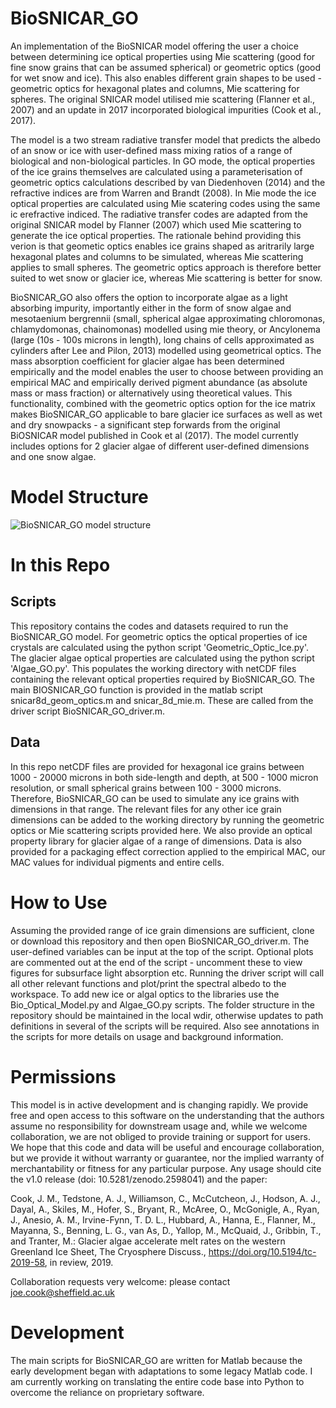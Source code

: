 # BioSNICAR_GO
An implementation of the BioSNICAR model offering the user a choice between determining ice optical properties using Mie scattering (good for fine snow grains that can be assumed spherical) or geometric optics (good for wet snow and ice). This also enables different grain shapes to be used - geometric optics for hexagonal plates and columns, Mie scattering for spheres. The original SNICAR model utilised mie scattering (Flanner et al., 2007) and an update in 2017 incorporated biological impurities (Cook et al., 2017).

The model is a two stream radiative transfer model that predicts the albedo of an snow or ice with user-defined mass mixing ratios of a range of biological and non-biological particles. In GO mode, the optical properties of the ice grains themselves are calculated using a parameterisation of geometric optics calculations described by van Diedenhoven (2014) and the refractive indices are from Warren and Brandt (2008). In Mie mode the ice optical properties are calculated using Mie scatering codes using the same ic erefractive indiced. The radiative transfer codes are adapted from the original SNICAR model by Flanner (2007) which used Mie scattering to generate the ice optical properties. The rationale behind providing this verion is that geometic optics enables ice grains shaped as aritrarily large hexagonal plates and columns to be simulated, whereas Mie scattering applies to small spheres. The geometric optics approach is therefore better suited to wet snow or glacier ice, whereas Mie scattering is better for snow. 

BioSNICAR_GO also offers the option to incorporate algae as a light absorbing impurity, importantly either in the form of snow algae and mesotaenium bergrennii (small, spherical algae approximating chloromonas, chlamydomonas, chainomonas) modelled using mie theory, or Ancylonema (large (10s - 100s microns in length), long chains of cells approximated as cylinders after Lee and Pilon, 2013) modelled using geometrical optics. The mass absorption coefficient for glacier algae has been determined empirically and the model enables the user to choose between providing an empirical MAC and empirically derived pigment abundance (as absolute mass or mass fraction) or alternatively using theoretical values. This functionality, combined with the geometric optics option for the ice matrix makes BioSNICAR_GO applicable to bare glacier ice surfaces as well as wet and dry snowpacks - a significant step forwards from the original BiOSNICAR model published in Cook et al (2017). The model currently includes options for 2 glacier algae of different user-defined dimensions and one snow algae.

# Model Structure
![BioSNICAR_GO model structure](https://github.com/jmcook1186/BioSNICAR_GO/model_structure.jpg "BioSNICAR_GO model structure")

# In this Repo
## Scripts
This repository contains the codes and datasets required to run the BioSNICAR_GO model. For geometric optics the optical properties of ice crystals are calculated using the python script 'Geometric_Optic_Ice.py'. The glacier algae optical properties are calculated using the python script 'Algae_GO.py'. This populates the working directory with netCDF files containing the relevant optical properties required by BioSNICAR_GO. The main BIOSNICAR_GO function is provided in the matlab script snicar8d_geom_optics.m and snicar_8d_mie.m. These are called from the driver script BioSNICAR_GO_driver.m.

## Data
In this repo netCDF files are provided for hexagonal ice grains between 1000 - 20000 microns in both side-length and depth, at 500 - 1000 micron resolution, or small spherical grains between 100 - 3000 microns. Therefore, BioSNICAR_GO can be used to simulate any ice grains with dimensions in that range. The relevant files for any other ice grain dimensions can be added to the working directory by running the geometric optics or Mie scattering scripts provided here. We also provide an optical property library for glacier algae of a range of dimensions. Data is also provided for a packaging effect correction applied to the empirical MAC, our MAC values for individual pigments and entire cells.

# How to Use
Assuming the provided range of ice grain dimensions are sufficient, clone or download this repository and then open BioSNICAR_GO_driver.m. The user-defined variables can be input at the top of the script. Optional plots are commented out at the end of the script - uncomment these to view figures for subsurface light absorption etc. Running the driver script will call all other relevant functions and plot/print the spectral albedo to the workspace. To add new ice or algal optics to the libraries use the Bio_Optical_Model.py and Algae_GO.py scripts. The folder structure in the repository should be maintained in the local wdir, otherwise updates to path definitions in several of the scripts will be required. Also see annotations in the scripts for more details on usage and background information.

# Permissions
This model is in active development and is changing rapidly. We provide free and open access to this software on the understanding that the authors assume no responsibility for downstream usage and, while we welcome collaboration, we are not obliged to provide training or support for users. We hope that this code and data will be useful and encourage collaboration, but we provide it without warranty or guarantee, nor the implied warranty of merchantability or fitness for any particular purpose. Any usage should cite the v1.0 release (doi: 10.5281/zenodo.2598041) and the paper: 

Cook, J. M., Tedstone, A. J., Williamson, C., McCutcheon, J., Hodson, A. J., Dayal, A., Skiles, M., Hofer, S., Bryant, R., McAree, O., McGonigle, A., Ryan, J., Anesio, A. M., Irvine-Fynn, T. D. L., Hubbard, A., Hanna, E., Flanner, M., Mayanna, S., Benning, L. G., van As, D., Yallop, M., McQuaid, J., Gribbin, T., and Tranter, M.: Glacier algae accelerate melt rates on the western Greenland Ice Sheet, The Cryosphere Discuss., https://doi.org/10.5194/tc-2019-58, in review, 2019.
 
Collaboration requests very welcome: please contact joe.cook@sheffield.ac.uk

# Development
The main scripts for BioSNICAR_GO are written for Matlab because the early development began with adaptations to some legacy Matlab code. I am currently working on translating the entire code base into Python to overcome the reliance on proprietary software.
